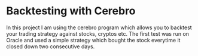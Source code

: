 # Backtesting with Cerebro
In this project I am using the cerebro program which allows you to backtest your trading strategy against stocks, cryptos etc.  The first test was run on Oracle and used a simple strategy which bought the stock everytime it closed down two consecutive days.
